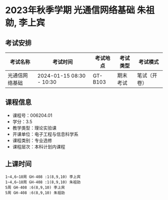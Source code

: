 # 2023年秋季学期 光通信网络基础 朱祖勍, 李上宾




## 考试安排

| 考试名称 | 考试时间 | 考试地点 | 考试类型 | 考试模式 |
| -------- | -------- | -------- | -------- | -------- |
| 光通信网络基础 | 2024-01-15 08:30 - 10:30 | GT-B103 | 期末考试 | 笔试（开卷） |





## 课程信息

- 课程号：006204.01
- 学分：3.5
- 教学类型：理论实验课
- 开课单位：电子工程与信息科学系
- 课程类别：专业选修
- 课程层次：本科计划内课程

## 上课时间

```
1~4,6~18周 GH-408 :1(8,9,10) 李上宾
1~4,6~18周 GH-408 :1(8,9,10) 朱祖勍
5周 GH-408 :6(8,9,10) 李上宾
5周 GH-408 :6(8,9,10) 朱祖勍
```

